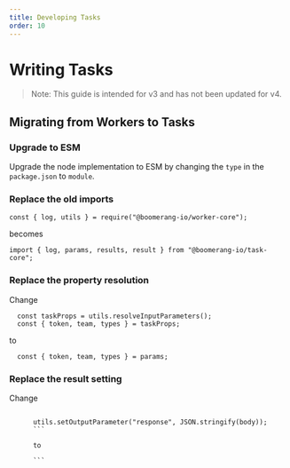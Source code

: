 ```yaml
---
title: Developing Tasks
order: 10
---
```


# Writing Tasks

> Note: This guide is intended for v3 and has not been updated for v4.

## Migrating from Workers to Tasks

### Upgrade to ESM

Upgrade the node implementation to ESM by changing the `type` in the `package.json` to `module`.

### Replace the old imports

```
const { log, utils } = require("@boomerang-io/worker-core");
```

becomes

```
import { log, params, results, result } from "@boomerang-io/task-core";
```

### Replace the property resolution

Change

```
  const taskProps = utils.resolveInputParameters();
  const { token, team, types } = taskProps;
```

to

```
  const { token, team, types } = params;
```

### Replace the result setting

Change

````

      utils.setOutputParameter("response", JSON.stringify(body));
      ```

      to

      ```
````
